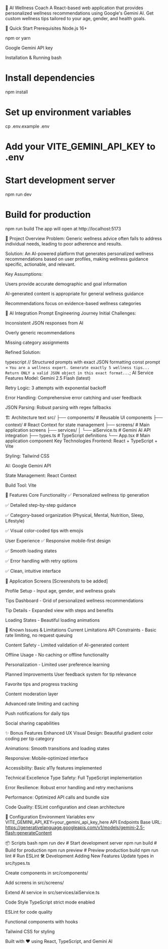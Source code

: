 🌱 AI Wellness Coach
A React-based web application that provides personalized wellness recommendations using Google's Gemini AI. Get custom wellness tips tailored to your age, gender, and health goals.

🚀 Quick Start
Prerequisites
Node.js 16+

npm or yarn

Google Gemini API key

Installation & Running
bash
# Install dependencies
npm install

# Set up environment variables
cp .env.example .env
# Add your VITE_GEMINI_API_KEY to .env

# Start development server
npm run dev

# Build for production
npm run build
The app will open at http://localhost:5173

🎯 Project Overview
Problem: Generic wellness advice often fails to address individual needs, leading to poor adherence and results.

Solution: An AI-powered platform that generates personalized wellness recommendations based on user profiles, making wellness guidance specific, actionable, and relevant.

Key Assumptions:

Users provide accurate demographic and goal information

AI-generated content is appropriate for general wellness guidance

Recommendations focus on evidence-based wellness categories

🤖 AI Integration
Prompt Engineering Journey
Initial Challenges:

Inconsistent JSON responses from AI

Overly generic recommendations

Missing category assignments

Refined Solution:

typescript
// Structured prompts with exact JSON formatting
const prompt = `
You are a wellness expert. Generate exactly 5 wellness tips...
Return ONLY a valid JSON object in this exact format...
`;
AI Service Features
Model: Gemini 2.5 Flash (latest)

Retry Logic: 3 attempts with exponential backoff

Error Handling: Comprehensive error catching and user feedback

JSON Parsing: Robust parsing with regex fallbacks

🏗️ Architecture
text
src/
├── components/          # Reusable UI components
├── context/            # React Context for state management
├── screens/            # Main application screens
├── services/
│   └── aiService.ts    # Gemini AI API integration
├── types.ts            # TypeScript definitions
└── App.tsx             # Main application component
Key Technologies
Frontend: React + TypeScript + Vite

Styling: Tailwind CSS

AI: Google Gemini API

State Management: React Context

Build Tool: Vite

🎨 Features
Core Functionality
✅ Personalized wellness tip generation

✅ Detailed step-by-step guidance

✅ Category-based organization (Physical, Mental, Nutrition, Sleep, Lifestyle)

✅ Visual color-coded tips with emojis

User Experience
✅ Responsive mobile-first design

✅ Smooth loading states

✅ Error handling with retry options

✅ Clean, intuitive interface

📸 Application Screens
[Screenshots to be added]

Profile Setup - Input age, gender, and wellness goals

Tips Dashboard - Grid of personalized wellness recommendations

Tip Details - Expanded view with steps and benefits

Loading States - Beautiful loading animations

🐛 Known Issues & Limitations
Current Limitations
API Constraints - Basic rate limiting, no request queuing

Content Safety - Limited validation of AI-generated content

Offline Usage - No caching or offline functionality

Personalization - Limited user preference learning

Planned Improvements
User feedback system for tip relevance

Favorite tips and progress tracking

Content moderation layer

Advanced rate limiting and caching

Push notifications for daily tips

Social sharing capabilities

✨ Bonus Features
Enhanced UX
Visual Design: Beautiful gradient color coding per tip category

Animations: Smooth transitions and loading states

Responsive: Mobile-optimized interface

Accessibility: Basic a11y features implemented

Technical Excellence
Type Safety: Full TypeScript implementation

Error Resilience: Robust error handling and retry mechanisms

Performance: Optimized API calls and bundle size

Code Quality: ESLint configuration and clean architecture

🔧 Configuration
Environment Variables
env
VITE_GEMINI_API_KEY=your_gemini_api_key_here
API Endpoints
Base URL: https://generativelanguage.googleapis.com/v1/models/gemini-2.5-flash:generateContent

📦 Scripts
bash
npm run dev          # Start development server
npm run build        # Build for production
npm run preview      # Preview production build
npm run lint         # Run ESLint
🛠️ Development
Adding New Features
Update types in src/types.ts

Create components in src/components/

Add screens in src/screens/

Extend AI service in src/services/aiService.ts

Code Style
TypeScript strict mode enabled

ESLint for code quality

Functional components with hooks

Tailwind CSS for styling

Built with ❤️ using React, TypeScript, and Gemini AI

